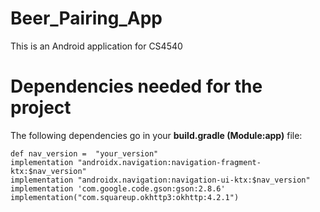 # Beer_Pairing_App
This is an Android application for CS4540

# Dependencies needed for the project
The following dependencies go in your **build.gradle (Module:app)** file:  

`def nav_version =  "your_version"`  
`implementation "androidx.navigation:navigation-fragment-ktx:$nav_version"`  
`implementation "androidx.navigation:navigation-ui-ktx:$nav_version"`  
`implementation 'com.google.code.gson:gson:2.8.6'`  
`implementation("com.squareup.okhttp3:okhttp:4.2.1")`  




